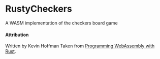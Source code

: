 # RustyCheckers

A WASM implementation of the checkers board game

#### Attribution

Written by Kevin Hoffman
Taken from [Programming WebAssembly with Rust](https://pragprog.com/titles/khrust/programming-webassembly-with-rust/).
